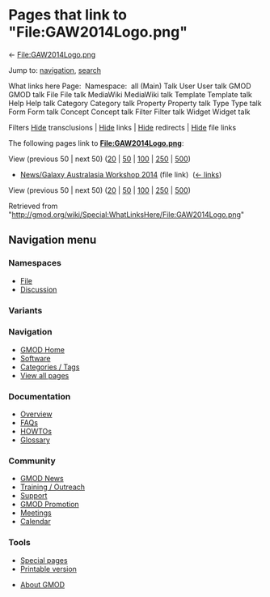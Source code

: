 <div id="mw-page-base" class="noprint">

</div>

<div id="mw-head-base" class="noprint">

</div>

<div id="content" class="mw-body" role="main">

<span id="top"></span>

<div id="mw-js-message" style="display:none;">

</div>



# <span dir="auto">Pages that link to "File:GAW2014Logo.png"</span>

<div id="bodyContent">

<div id="contentSub">

←
[File:GAW2014Logo.png](/wiki/File:GAW2014Logo.png "File:GAW2014Logo.png")

</div>

<div id="jump-to-nav" class="mw-jump">

Jump to: [navigation](#mw-navigation), [search](#p-search)

</div>

<div id="mw-content-text">

What links here Page:  Namespace:  all (Main) Talk User User talk GMOD
GMOD talk File File talk MediaWiki MediaWiki talk Template Template talk
Help Help talk Category Category talk Property Property talk Type Type
talk Form Form talk Concept Concept talk Filter Filter talk Widget
Widget talk

Filters
[Hide](/mediawiki/index.php?title=Special:WhatLinksHere/File:GAW2014Logo.png&hidetrans=1 "Special:WhatLinksHere/File:GAW2014Logo.png")
transclusions \|
[Hide](/mediawiki/index.php?title=Special:WhatLinksHere/File:GAW2014Logo.png&hidelinks=1 "Special:WhatLinksHere/File:GAW2014Logo.png")
links \|
[Hide](/mediawiki/index.php?title=Special:WhatLinksHere/File:GAW2014Logo.png&hideredirs=1 "Special:WhatLinksHere/File:GAW2014Logo.png")
redirects \|
[Hide](/mediawiki/index.php?title=Special:WhatLinksHere/File:GAW2014Logo.png&hideimages=1 "Special:WhatLinksHere/File:GAW2014Logo.png")
file links

The following pages link to
**[File:GAW2014Logo.png](/wiki/File:GAW2014Logo.png "File:GAW2014Logo.png")**:

View (previous 50 \| next 50)
([20](/mediawiki/index.php?title=Special:WhatLinksHere/File:GAW2014Logo.png&limit=20 "Special:WhatLinksHere/File:GAW2014Logo.png")
\|
[50](/mediawiki/index.php?title=Special:WhatLinksHere/File:GAW2014Logo.png&limit=50 "Special:WhatLinksHere/File:GAW2014Logo.png")
\|
[100](/mediawiki/index.php?title=Special:WhatLinksHere/File:GAW2014Logo.png&limit=100 "Special:WhatLinksHere/File:GAW2014Logo.png")
\|
[250](/mediawiki/index.php?title=Special:WhatLinksHere/File:GAW2014Logo.png&limit=250 "Special:WhatLinksHere/File:GAW2014Logo.png")
\|
[500](/mediawiki/index.php?title=Special:WhatLinksHere/File:GAW2014Logo.png&limit=500 "Special:WhatLinksHere/File:GAW2014Logo.png"))

- [News/Galaxy Australasia Workshop
  2014](/wiki/News/Galaxy_Australasia_Workshop_2014 "News/Galaxy Australasia Workshop 2014")
  (file link) ‎ <span class="mw-whatlinkshere-tools">([←
  links](/mediawiki/index.php?title=Special:WhatLinksHere&target=News%2FGalaxy+Australasia+Workshop+2014 "Special:WhatLinksHere"))</span>

View (previous 50 \| next 50)
([20](/mediawiki/index.php?title=Special:WhatLinksHere/File:GAW2014Logo.png&limit=20 "Special:WhatLinksHere/File:GAW2014Logo.png")
\|
[50](/mediawiki/index.php?title=Special:WhatLinksHere/File:GAW2014Logo.png&limit=50 "Special:WhatLinksHere/File:GAW2014Logo.png")
\|
[100](/mediawiki/index.php?title=Special:WhatLinksHere/File:GAW2014Logo.png&limit=100 "Special:WhatLinksHere/File:GAW2014Logo.png")
\|
[250](/mediawiki/index.php?title=Special:WhatLinksHere/File:GAW2014Logo.png&limit=250 "Special:WhatLinksHere/File:GAW2014Logo.png")
\|
[500](/mediawiki/index.php?title=Special:WhatLinksHere/File:GAW2014Logo.png&limit=500 "Special:WhatLinksHere/File:GAW2014Logo.png"))

</div>

<div class="printfooter">

Retrieved from
"<http://gmod.org/wiki/Special:WhatLinksHere/File:GAW2014Logo.png>"

</div>

<div id="catlinks" class="catlinks catlinks-allhidden">

</div>

<div class="visualClear">

</div>

</div>

</div>

<div id="mw-navigation">

## Navigation menu

<div id="mw-head">



<div id="left-navigation">

<div id="p-namespaces" class="vectorTabs" role="navigation"
aria-labelledby="p-namespaces-label">

### Namespaces

- <span id="ca-nstab-image"><a href="/wiki/File:GAW2014Logo.png" accesskey="c"
  title="View the file page [c]">File</a></span>
- <span id="ca-talk"><a
  href="/mediawiki/index.php?title=File_talk:GAW2014Logo.png&amp;action=edit&amp;redlink=1"
  accesskey="t"
  title="Discussion about the content page [t]">Discussion</a></span>

</div>

<div id="p-variants" class="vectorMenu emptyPortlet" role="navigation"
aria-labelledby="p-variants-label">

### 

### Variants[](#)

<div class="menu">

</div>

</div>

</div>





</div>

</div>

</div>

<div id="mw-panel">

<div id="p-logo" role="banner">

<a href="/wiki/Main_Page"
style="background-image: url(http://gmod.org/images/GMOD-cogs.png);"
title="Visit the main page"></a>

</div>

<div id="p-Navigation" class="portal" role="navigation"
aria-labelledby="p-Navigation-label">

### Navigation

<div class="body">

- <span id="n-GMOD-Home">[GMOD Home](/wiki/Main_Page)</span>
- <span id="n-Software">[Software](/wiki/GMOD_Components)</span>
- <span id="n-Categories-.2F-Tags">[Categories /
  Tags](/wiki/Categories)</span>
- <span id="n-View-all-pages">[View all
  pages](/wiki/Special:AllPages)</span>

</div>

</div>

<div id="p-Documentation" class="portal" role="navigation"
aria-labelledby="p-Documentation-label">

### Documentation

<div class="body">

- <span id="n-Overview">[Overview](/wiki/Overview)</span>
- <span id="n-FAQs">[FAQs](/wiki/Category:FAQ)</span>
- <span id="n-HOWTOs">[HOWTOs](/wiki/Category:HOWTO)</span>
- <span id="n-Glossary">[Glossary](/wiki/Glossary)</span>

</div>

</div>

<div id="p-Community" class="portal" role="navigation"
aria-labelledby="p-Community-label">

### Community

<div class="body">

- <span id="n-GMOD-News">[GMOD News](/wiki/GMOD_News)</span>
- <span id="n-Training-.2F-Outreach">[Training /
  Outreach](/wiki/Training_and_Outreach)</span>
- <span id="n-Support">[Support](/wiki/Support)</span>
- <span id="n-GMOD-Promotion">[GMOD
  Promotion](/wiki/GMOD_Promotion)</span>
- <span id="n-Meetings">[Meetings](/wiki/Meetings)</span>
- <span id="n-Calendar">[Calendar](/wiki/Calendar)</span>

</div>

</div>

<div id="p-tb" class="portal" role="navigation"
aria-labelledby="p-tb-label">

### Tools

<div class="body">

- <span id="t-specialpages"><a href="/wiki/Special:SpecialPages" accesskey="q"
  title="A list of all special pages [q]">Special pages</a></span>
- <span id="t-print"><a
  href="/mediawiki/index.php?title=Special:WhatLinksHere/File:GAW2014Logo.png&amp;printable=yes"
  rel="alternate" accesskey="p"
  title="Printable version of this page [p]">Printable version</a></span>

</div>

</div>

</div>

</div>

<div id="footer" role="contentinfo">

- <span id="footer-places-about">[About
  GMOD](/wiki/GMOD:About "GMOD:About")</span>

<!-- -->






</div>
